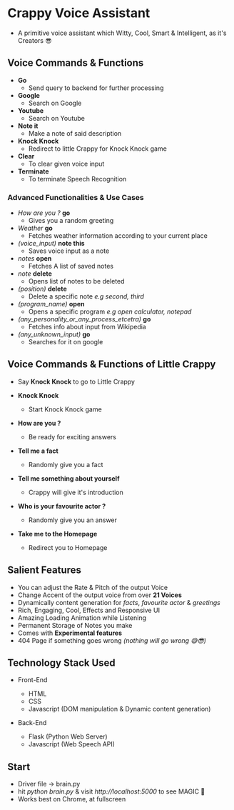 # Crappy Voice Assistant
* A primitive voice assistant which Witty, Cool, Smart & Intelligent, as it's Creators 😎

## Voice Commands & Functions
* **Go**
    * Send query to backend for further processing
* **Google**
    * Search on Google
* **Youtube**
    * Search on Youtube
* **Note it**
    * Make a note of said description
* **Knock Knock**
    * Redirect to little Crappy for Knock Knock game
* **Clear**
    * To clear given voice input
* **Terminate**
    * To terminate Speech Recognition

### Advanced Functionalities & Use Cases

* *How are you ?* **go**
    * Gives you a random greeting
* *Weather* **go**
    * Fetches weather information according to your current place
* *(voice_input)* **note this**
    * Saves voice input as a note
* *notes* **open**
    * Fetches A list of saved notes
* *note* **delete**
    * Opens list of notes to be deleted
* *(position)* **delete**
    * Delete a specific note *e.g second, third*
* *(program_name)* **open**
    * Opens a specific program *e.g open calculator, notepad*
* *(any_personality_or_any_process_etcetra)* **go**
    * Fetches info about input from Wikipedia
* *(any_unknown_input)* **go**
    * Searches for it on google

## Voice Commands & Functions of Little Crappy

* Say **Knock Knock** to go to Little Crappy

* **Knock Knock**
	* Start Knock Knock game
* **How are you ?**
	* Be ready for exciting answers
* **Tell me a fact**
	* Randomly give you a fact
* **Tell me something about yourself**
	* Crappy will give it's introduction
* **Who is your favourite actor ?**
	* Randomly give you an answer
* **Take me to the Homepage**
    * Redirect you to Homepage

## Salient Features
* You can adjust the Rate & Pitch of the output Voice
* Change Accent of the output voice from over **21 Voices**
* Dynamically content generation for *facts*, *favourite actor* & *greetings*
* Rich, Engaging, Cool, Effects and Responsive UI
* Amazing Loading Animation while Listening
* Permanent Storage of Notes you make
* Comes with **Experimental features**
* 404 Page if something goes wrong *(nothing will go wrong 😅😎)*

## Technology Stack Used
* Front-End
    * HTML
    * CSS
    * Javascript (DOM manipulation & Dynamic content generation)

* Back-End
    * Flask (Python Web Server)
    * Javascript (Web Speech API)

## Start
* Driver file -> brain.py
* hit *python brain.py* & visit *http://localhost:5000* to see MAGIC 🔮
* Works best on Chrome, at fullscreen
